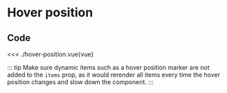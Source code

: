 <script setup>
import Example from './hover-position.vue'
</script>

# Hover position

<Example/>

## Code

<<< ./hover-position.vue{vue}

::: tip
Make sure dynamic items such as a hover position marker are not added to the `items` prop, as it would rerender all items every time the hover position changes and slow down the component.
:::
